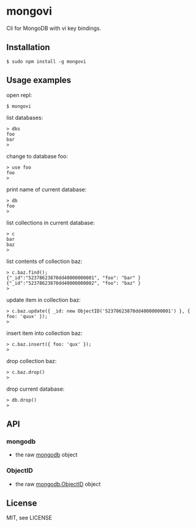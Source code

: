 # mongovi

Cli for MongoDB with vi key bindings.

## Installation

    $ sudo npm install -g mongovi

## Usage examples

open repl:

    $ mongovi

list databases:

    > dbs
    foo
    bar
    > 

change to database foo:

    > use foo
    foo
    > 

print name of current database:

    > db
    foo
    > 

list collections in current database:

    > c
    bar
    baz
    > 

list contents of collection baz:

    > c.baz.find();
    {"_id":"52378623870dd40000000001", "foo": "bar" }
    {"_id":"52378623870dd40000000002", "foo": "baz" }
    > 

update item in collection baz:

    > c.baz.update({ _id: new ObjectID('52378623870dd40000000001') }, { foo: 'quux' });
    > 

insert item into collection baz:

    > c.baz.insert({ foo: 'qux' });
    > 

drop collection baz:

    > c.baz.drop()
    > 

drop current database:

    > db.drop()
    > 

## API

### mongodb
* the raw [mongodb](http://mongodb.github.io/node-mongodb-native) object

### ObjectID
* the raw [mongodb.ObjectID](http://mongodb.github.io/node-mongodb-native/api-bson-generated/objectid.html) object

## License

MIT, see LICENSE
